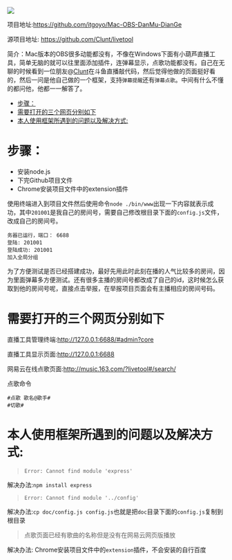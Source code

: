 ![](https://img.shields.io/github/stars/itgoyo/Mac-OBS-DanMu-DianGe.svg?style=social&label=Star)

项目地址:https://github.com/itgoyo/Mac-OBS-DanMu-DianGe

源项目地址: https://github.com/Clunt/livetool

简介：Mac版本的OBS很多动能都没有，不像在Windows下面有小葫芦直播工具，简单无脑的就可以往里面添加插件，连弹幕显示，点歌功能都没有。自己在无聊的时候看到一位朋友@[Clunt](https://github.com/Clunt/livetool)在斗鱼直播敲代码，然后觉得他做的页面挺好看的，然后一问是他自己做的一个框架，支持`弹幕提醒`还有`弹幕点歌`。中间有什么不懂的都问他，他都一一解答了。


   * [步骤：](#步骤)
   * [需要打开的三个网页分别如下](#需要打开的三个网页分别如下)
   * [本人使用框架所遇到的问题以及解决方式:](#本人使用框架所遇到的问题以及解决方式)

# 步骤：  
- 安装node.js
- 下完Github项目文件
- Chrome安装项目文件中的extension插件

使用终端进入到项目文件然后使用命令`node ./bin/www`出现一下内容就表示成功，其中`201001`是我自己的房间号，需要自己修改根目录下面的`config.js`文件，改成自己的房间号。
```
务器已运行，端口： 6688
登陆: 201001
登陆成功: 201001
加入全局分组
```
为了方便测试是否已经搭建成功，最好先用此时此刻在播的人气比较多的房间，因为里面弹幕多方便测试。还有很多主播的房间号都改成了自己的id，这时候怎么获取到他的房间号呢，直接点击举报，在举报项目页面会有主播相应的房间号码。

# 需要打开的三个网页分别如下

直播工具管理终端:http://127.0.0.1:6688/#admin?core

直播工具显示页面:http://127.0.0.1:6688

网易云在线点歌页面:http://music.163.com/?livetool#/search/

点歌命令
```
#点歌 歌名@歌手#
#切歌#
```

# 本人使用框架所遇到的问题以及解决方式:

>`Error: Cannot find module 'express'`

解决办法:`npm install express`

>`Error: Cannot find module '../config'`

解决办法:`cp doc/config.js config.js`也就是把`doc`目录下面的`config.js`复制到根目录

>点歌页面已经有歌曲的名称但是没有在网易云网页版播放

解决办法: Chrome安装项目文件中的`extension`插件，不会安装的自行百度

